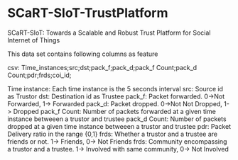# SCaRT-SIoT-TrustPlatform

SCaRT-SIoT: Towards a Scalable and Robust Trust Platform for Social Internet of Things

This data set contains following columns as feature 

csv: Time_instances;src;dst;pack_f;pack_d;pack_f Count;pack_d Count;pdr;frds;coi_id;

Time instance: Each time instance is the 5 seconds interval
src: Source id as Trustor
dst: Destination id as Trustee
pack_f: Packet forwarded. 0->Not Forwarded, 1-> Forwarded
pack_d: Packet dropped. 0->Not Not Dropped, 1-> Dropped
pack_f Count: Number of packets forwarded at a given time instance betweeen a trustor and trustee
pack_d Count: Number of packets dropped at a given time instance betweeen a trustor and trustee
pdr: Packet Delivery ratio in the range {0,1}
frds: Whether a trustor and a trustee are friends or not. 1-> Friends, 0-> Not Friends
frds: Community encompassing a trustor and a trustee. 1-> Involved with same community, 0-> Not Involved
